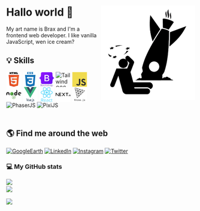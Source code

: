 # Hallo world 👋<img style="height: 250px;" src="./rocket-stickman.gif" align="right" alt="404 LOL">

My art name is Brax and I'm a frontend web developer. I like vanilla JavaScript, wen ice cream?

## 💡 Skills

<div style="display: flex; flex-wrap: wrap;">
  <img src="https://github.com/devicons/devicon/blob/master/icons/html5/html5-original-wordmark.svg" title="Html5" alt="Html5" width="40" height="40"/>&nbsp;
  <img src="https://github.com/devicons/devicon/blob/master/icons/css3/css3-plain-wordmark.svg"  title="CSS3" alt="CSS" width="40" height="40"/>&nbsp;
  <img src="https://github.com/devicons/devicon/blob/master/icons/bootstrap/bootstrap-original-wordmark.svg"  title="Bootstrap" alt="Bootstrap" width="40" height="40"/>&nbsp;
  <img src="https://github.com/devicons/devicon/blob/master/icons/tailwind/tailwind-original-wordmark.svg" title="TailwindCSS" alt="TailwindCSS" width="40" height="40"/>&nbsp;
  <img src="https://github.com/devicons/devicon/blob/master/icons/javascript/javascript-original.svg" title="JavaScript" alt="JavaScript" width="40" height="40"/>&nbsp;
  <img src="https://github.com/devicons/devicon/blob/master/icons/nodejs/nodejs-original-wordmark.svg"  title="NodeJS" alt="NodeJS" width="40" height="40"/>&nbsp;
  <img src="https://github.com/devicons/devicon/blob/master/icons/vuejs/vuejs-original-wordmark.svg" title="VueJS" alt="VueJS" width="40" height="40"/>&nbsp;
  <img src="https://github.com/devicons/devicon/blob/master/icons/react/react-original-wordmark.svg"  title="React" alt="React" width="40" height="40"/>&nbsp;
  <img src="https://github.com/devicons/devicon/blob/master/icons/nextjs/nextjs-original-wordmark.svg"  title="NextJS" alt="NextJS" width="40" height="40"/>&nbsp;
  <img src="https://github.com/devicons/devicon/blob/master/icons/threejs/threejs-original-wordmark.svg" title="ThreeJS" alt="ThreeJS" width="40" height="40"/>&nbsp;
  <img src="https://zelig880.com/wp-content/uploads/2017/07/img.png" title="PhaserJS" alt="PhaserJS" height="40"/>&nbsp;
  <img src="https://pixijs.com/images/logo.svg" title="PixiJS" alt="PixiJS" height="40"/>
</div>

## 🌎 Find me around the web

[![GoogleEarth](https://img.shields.io/badge/Portfolio-8A2BE2?logo=googleearth&logoColor=white)](https://0xbrax.dev) [![LinkedIn](https://img.shields.io/badge/LinkedIn-%230077B5.svg?logo=linkedin&logoColor=white)](https://www.linkedin.com/in/marco-braccini/) [![Instagram](https://img.shields.io/badge/Instagram-%23E4405F.svg?logo=Instagram&logoColor=white)](https://www.instagram.com/0xbrax)  [![Twitter](https://img.shields.io/badge/Twitter-%231DA1F2.svg?logo=Twitter&logoColor=white)](https://twitter.com/0xbrax)


### 💻 My GitHub stats

![](https://github-readme-stats.vercel.app/api?username=0xbrax&theme=swift&include_all_commits=true&show_icons=true)<br />
![](https://github-readme-stats.vercel.app/api/top-langs/?username=0xbrax&theme=swift&layout=compact)

[![](https://visitcount.itsvg.in/api?id=0xbrax&label=Profile%20Views&color=12&icon=5&pretty=true)](https://visitcount.itsvg.in)
